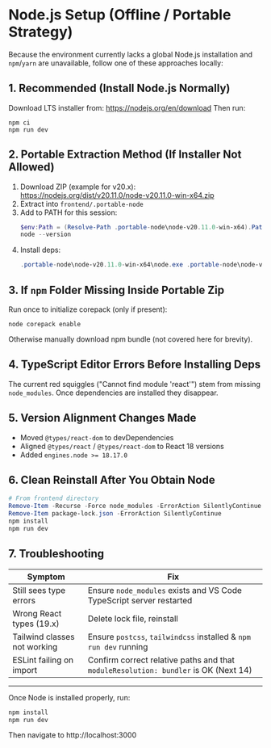 # Node.js Setup (Offline / Portable Strategy)

Because the environment currently lacks a global Node.js installation and `npm`/`yarn` are unavailable, follow one of these approaches locally:

## 1. Recommended (Install Node.js Normally)
Download LTS installer from: https://nodejs.org/en/download
Then run:
```
npm ci
npm run dev
```

## 2. Portable Extraction Method (If Installer Not Allowed)
1. Download ZIP (example for v20.x):
   https://nodejs.org/dist/v20.11.0/node-v20.11.0-win-x64.zip
2. Extract into `frontend/.portable-node`
3. Add to PATH for this session:
   ```powershell
   $env:Path = (Resolve-Path .portable-node\node-v20.11.0-win-x64).Path + ';' + $env:Path
   node --version
   ```
4. Install deps:
   ```powershell
   .portable-node\node-v20.11.0-win-x64\node.exe .portable-node\node-v20.11.0-win-x64\node_modules\npm\bin\npm-cli.js install
   ```

## 3. If `npm` Folder Missing Inside Portable Zip
Run once to initialize corepack (only if present):
```
node corepack enable
```
Otherwise manually download npm bundle (not covered here for brevity).

## 4. TypeScript Editor Errors Before Installing Deps
The current red squiggles ("Cannot find module 'react'") stem from missing `node_modules`. Once dependencies are installed they disappear.

## 5. Version Alignment Changes Made
- Moved `@types/react-dom` to devDependencies
- Aligned `@types/react` / `@types/react-dom` to React 18 versions
- Added `engines.node >= 18.17.0`

## 6. Clean Reinstall After You Obtain Node
```powershell
# From frontend directory
Remove-Item -Recurse -Force node_modules -ErrorAction SilentlyContinue
Remove-Item package-lock.json -ErrorAction SilentlyContinue
npm install
npm run dev
```

## 7. Troubleshooting
| Symptom | Fix |
|---------|-----|
| Still sees type errors | Ensure `node_modules` exists and VS Code TypeScript server restarted |
| Wrong React types (19.x) | Delete lock file, reinstall |
| Tailwind classes not working | Ensure `postcss`, `tailwindcss` installed & `npm run dev` running |
| ESLint failing on import | Confirm correct relative paths and that `moduleResolution: bundler` is OK (Next 14) |

---
Once Node is installed properly, run:
```powershell
npm install
npm run dev
```
Then navigate to http://localhost:3000
